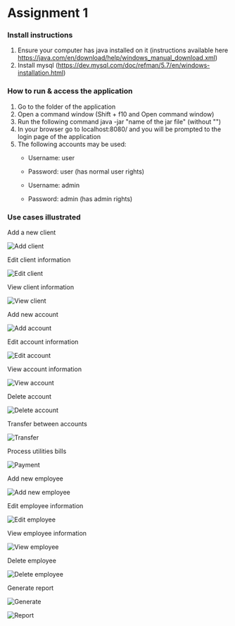 # Assignment 1
### Install instructions
1. Ensure your computer has java installed on it (instructions available here https://java.com/en/download/help/windows_manual_download.xml)
2. Install mysql (https://dev.mysql.com/doc/refman/5.7/en/windows-installation.html)


### How to run & access the application
1. Go to the folder of the application
2. Open a command window (Shift + f10 and Open command window)
3. Run the following command java -jar "name of the jar file" (without "")
4. In your browser go to localhost:8080/ and you will be prompted to the login page of the application
5. The following accounts may be used:
    * Username: user
    * Password: user (has normal user rights)
  
    * Username: admin
    * Password: admin (has admin rights)


### Use cases illustrated
Add a new client


![Add client](https://github.com/vladpuscas0595/Spring-Boot-Bank-Management-Application/blob/master/images/addClient.PNG)


Edit client information


![Edit client](https://github.com/vladpuscas0595/Spring-Boot-Bank-Management-Application/blob/master/images/editClient.PNG)


View client information


![View client](https://github.com/vladpuscas0595/Spring-Boot-Bank-Management-Application/blob/master/images/viewClient.PNG)


Add new account


![Add account](https://github.com/vladpuscas0595/Spring-Boot-Bank-Management-Application/blob/master/images/addAccount.PNG)


Edit account information


![Edit account](https://github.com/vladpuscas0595/Spring-Boot-Bank-Management-Application/blob/master/images/editAccount.PNG)


View account information


![View account](https://github.com/vladpuscas0595/Spring-Boot-Bank-Management-Application/blob/master/images/viewAccount.PNG)


Delete account


![Delete account](https://github.com/vladpuscas0595/Spring-Boot-Bank-Management-Application/blob/master/images/deleteAccount.PNG)


Transfer between accounts


![Transfer](https://github.com/vladpuscas0595/Spring-Boot-Bank-Management-Application/blob/master/images/transfer.PNG)


Process utilities bills


![Payment](https://github.com/vladpuscas0595/Spring-Boot-Bank-Management-Application/blob/master/images/payment.PNG)


Add new employee


![Add new employee](https://github.com/vladpuscas0595/Spring-Boot-Bank-Management-Application/blob/master/images/addEmployee.PNG)


Edit employee information


![Edit employee](https://github.com/vladpuscas0595/Spring-Boot-Bank-Management-Application/blob/master/images/editEmployee.PNG)


View employee information


![View employee](https://github.com/vladpuscas0595/Spring-Boot-Bank-Management-Application/blob/master/images/viewEmployee.PNG)


Delete employee


![Delete employee](https://github.com/vladpuscas0595/Spring-Boot-Bank-Management-Application/blob/master/images/deleteEmployee.PNG)


Generate report


![Generate](https://github.com/vladpuscas0595/Spring-Boot-Bank-Management-Application/blob/master/images/genReport.PNG)


![Report](https://github.com/vladpuscas0595/Spring-Boot-Bank-Management-Application/blob/master/images/report.PNG)
